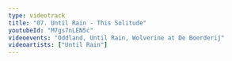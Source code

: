 ```yaml
---
type: videotrack
title: "07. Until Rain - This Solitude"
youtubeId: "M7gs7nLEN5c"
videoevents: "Oddland, Until Rain, Wolverine at De Boerderij"
videoartists: ["Until Rain"]
---
```

